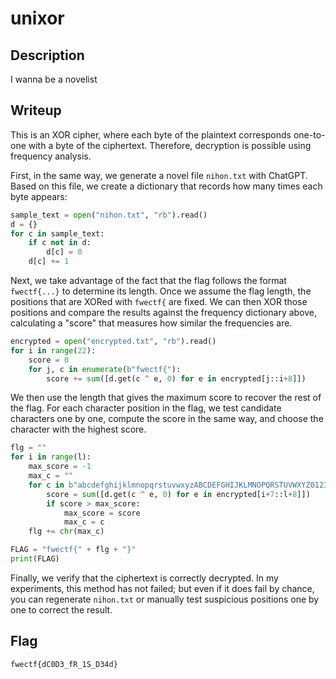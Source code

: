 # unixor

## Description

I wanna be a novelist

## Writeup

This is an XOR cipher, where each byte of the plaintext corresponds one-to-one with a byte of the ciphertext. Therefore, decryption is possible using frequency analysis.

First, in the same way, we generate a novel file `nihon.txt` with ChatGPT. Based on this file, we create a dictionary that records how many times each byte appears:

```python
sample_text = open("nihon.txt", "rb").read()
d = {}
for c in sample_text:
    if c not in d:
        d[c] = 0
    d[c] += 1
```

Next, we take advantage of the fact that the flag follows the format `fwectf{...}` to determine its length.
Once we assume the flag length, the positions that are XORed with `fwectf{` are fixed. We can then XOR those positions and compare the results against the frequency dictionary above, calculating a "score" that measures how similar the frequencies are.

```python
encrypted = open("encrypted.txt", "rb").read()
for i in range(22):
    score = 0
    for j, c in enumerate(b"fwectf{"):
        score += sum([d.get(c ^ e, 0) for e in encrypted[j::i+8]])
```

We then use the length that gives the maximum score to recover the rest of the flag. For each character position in the flag, we test candidate characters one by one, compute the score in the same way, and choose the character with the highest score.

```python
flg = ""
for i in range(l):
    max_score = -1
    max_c = ""
    for c in b"abcdefghijklmnopqrstuvwxyzABCDEFGHIJKLMNOPQRSTUVWXYZ0123456789_!?":
        score = sum([d.get(c ^ e, 0) for e in encrypted[i+7::l+8]])
        if score > max_score:
            max_score = score
            max_c = c
    flg += chr(max_c)

FLAG = "fwectf{" + flg + "}"
print(FLAG)
```

Finally, we verify that the ciphertext is correctly decrypted. In my experiments, this method has not failed; but even if it does fail by chance, you can regenerate `nihon.txt` or manually test suspicious positions one by one to correct the result.


## Flag

`fwectf{dC0D3_fR_1S_D34d}`

